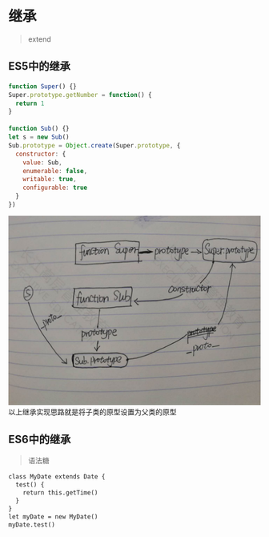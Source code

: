 # 继承
> extend

## ES5中的继承
```js
function Super() {}
Super.prototype.getNumber = function() {
  return 1
}

function Sub() {}
let s = new Sub()
Sub.prototype = Object.create(Super.prototype, {
  constructor: {
    value: Sub,
    enumerable: false,
    writable: true,
    configurable: true
  }
})
```
![alt](./imgs/extend-1.jpg)
以上继承实现思路就是将子类的原型设置为父类的原型

## ES6中的继承
> 语法糖

```
class MyDate extends Date {
  test() {
    return this.getTime()
  }
}
let myDate = new MyDate()
myDate.test()
```